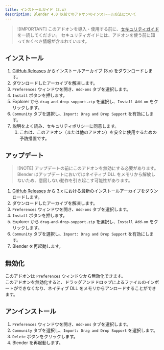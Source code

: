 ```yaml
---
title: インストールガイド (3.x)
description: Blender 4.0 以前でのアドオンのインストール方法について
---
```


> ![IMPORTANT]
> このアドオンを導入・使用する前に、[セキュリティガイド](/drag-and-drop-support/security-guides)を一読してください。
> セキュリティガイドには、アドオンを使う前に知っておくべき情報が含まれています。

## インストール

1. [GitHub Releases](https://github.com/mika-f/blender-drag-and-drop/releases/latest) からインストールアーカイブ (3.x) をダウンロードします。
2. ダウンロードしたアーカイブを解凍します。
3. `Preferences` ウィンドウを開き、`Add-ons` タブを選択します。
4. `Install` ボタンを押します。
5. Explorer から `drag-and-drop-support.zip` を選択し、`Install Add-on` をクリックします。
6. `Community` タブを選択し、`Import: Drag and Drop Support` を有効にします。
7. 説明をよく読み、セキュリティポリシーに同意します。
   1. これは、このアドオン（または他のアドオン）を安全に使用するための予防措置です。

## アップデート

> ![NOTE]
> アップデートの前にこのアドオンを無効にする必要があります。Blender はアップデートにおいてはネイティブ DLL をメモリから解放しないため、意図しない動作を引き起こす可能性があります。

1. [GitHub Releases](https://github.com/mika-f/blender-drag-and-drop/releases/latest) から 3.x における最新のインストールアーカイブをダウンロードします。
2. ダウンロードしたアーカイブを解凍します。
3. `Preferences` ウィンドウを開き、`Add-ons` タブを選択します。
4. `Install` ボタンを押します。
5. Explorer から `drag-and-drop-support.zip` を選択し、`Install Add-on` をクリックします。
6. `Community` タブを選択し、`Import: Drag and Drop Support` を有効にします。
7. Blender を再起動します。

## 無効化

このアドオンは `Preferences` ウィンドウから無効化できます。  
このアドオンを無効化すると、ドラッグアンドドロップによるファイルのインポートができなくなり、ネイティブ DLL をメモリからアンロードすることができます。

## アンインストール

1. `Preferences` ウィンドウを開き、`Add-ons` タブを選択します。
2. `Community` タブを選択し、`Import: Drag and Drop Support` を選択します。
3. `Delete` ボタンをクリックします。
4. Blender を再起動します。
